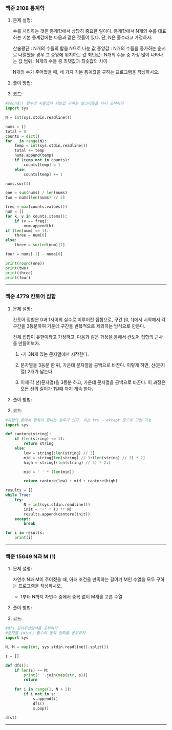 ### 백준 2108 통계학

1. 문제 설명:

    수를 처리하는 것은 통계학에서 상당히 중요한 일이다. 통계학에서 N개의 수를 대표하는 기본 통계값에는 다음과 같은 것들이 있다. 단, N은 홀수라고 가정하자.

    산술평균 : N개의 수들의 합을 N으로 나눈 값
    중앙값 : N개의 수들을 증가하는 순서로 나열했을 경우 그 중앙에 위치하는 값
    최빈값 : N개의 수들 중 가장 많이 나타나는 값
    범위 : N개의 수들 중 최댓값과 최솟값의 차이
    
    N개의 수가 주어졌을 때, 네 가지 기본 통계값을 구하는 프로그램을 작성하시오.

2. 풀이 방법:

    

3. 코드:
```python
#round() 함수의 사용법과 최빈값 구하는 알고리즘을 다시 공부하자
import sys

N = int(sys.stdin.readline())

nums = []
total = 0
counts = dict()
for _ in range(N):
    temp = int(sys.stdin.readline())
    total += temp
    nums.append(temp)
    if (temp not in counts):
        counts[temp] = 1
    else:
        counts[temp] += 1

nums.sort()

one = sum(nums) / len(nums)
two = nums[len(nums) // 2]

freq = max(counts.values())
num = []
for k, v in counts.items():
    if (v == freq):
        num.append(k)
if (len(num) == 1):
    three = num[0]
else:
    three = sorted(num)[1]

four = nums[-1] - nums[0]

print(round(one))
print(two)
print(three)
print(four)
```
***
### 백준 4779 칸토어 집합

1. 문제 설명:

    칸토어 집합은 0과 1사이의 실수로 이루어진 집합으로, 구간 [0, 1]에서 시작해서 각 구간을 3등분하여 가운데 구간을 반복적으로 제외하는 방식으로 만든다.

    전체 집합이 유한이라고 가정하고, 다음과 같은 과정을 통해서 칸토어 집합의 근사를 만들어보자.

    1. -가 3N개 있는 문자열에서 시작한다.

    2. 문자열을 3등분 한 뒤, 가운데 문자열을 공백으로 바꾼다. 이렇게 하면, 선(문자열) 2개가 남는다.

    3. 이제 각 선(문자열)을 3등분 하고, 가운데 문자열을 공백으로 바꾼다. 이 과정은 모든 선의 길이가 1일때 까지 계속 한다.

2. 풀이 방법:



3. 코드:
```python
#파일의 끝에서 입력이 끝나는 경우가 있다. 이는 try ~ except 문으로 구현 가능
import sys

def cantore(string):
    if (len(string) <= 1):
        return string
    else:
        low = string[:len(string) // 3]
        mid = string[len(string) // 3:(len(string) // 3) * 2]
        high = string[(len(string) // 3) * 2:]

        mid = ' ' * (len(mid))  

        return cantore(low) + mid + cantore(high)

results = []
while True:
    try:
        N = int(sys.stdin.readline())
        init = '-' * (3 ** N)
        results.append(cantore(init))
    except:
        break

for i in results:
    print(i)
```
***
### 백준 15649 N과 M (1)

1. 문제 설명:

    자연수 N과 M이 주어졌을 때, 아래 조건을 만족하는 길이가 M인 수열을 모두 구하는 프로그램을 작성하시오.

    - 1부터 N까지 자연수 중에서 중복 없이 M개를 고른 수열


2. 풀이 방법:



3. 코드:
```python
#dfs 깊이우선탐색을 공부하자
#문자열.join() 함수의 동작 원리를 공부하자
import sys

N, M = map(int, sys.stdin.readline().split())

s = []

def dfs():
    if len(s) == M:
        print(' '.join(map(str, s)))
        return
    
    for i in range(1, N + 1):
        if i not in s:
            s.append(i)
            dfs()
            s.pop()

dfs()
```
***